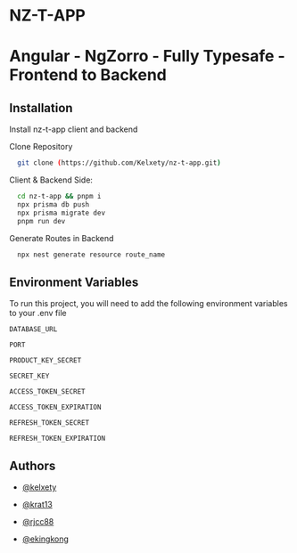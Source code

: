 # NZ-T-APP

# Angular - NgZorro - Fully Typesafe - Frontend to Backend

## Installation

Install nz-t-app client and backend

Clone Repository

```bash
  git clone (https://github.com/Kelxety/nz-t-app.git)
```

Client & Backend Side:

```bash
  cd nz-t-app && pnpm i
  npx prisma db push
  npx prisma migrate dev
  pnpm run dev
```

Generate Routes in Backend

```bash
  npx nest generate resource route_name
```

## Environment Variables

To run this project, you will need to add the following environment variables to your .env file

`DATABASE_URL`

`PORT`

`PRODUCT_KEY_SECRET`

`SECRET_KEY`

`ACCESS_TOKEN_SECRET`

`ACCESS_TOKEN_EXPIRATION`

`REFRESH_TOKEN_SECRET`

`REFRESH_TOKEN_EXPIRATION`

## Authors

- [@kelxety](https://www.github.com/kelxety)

- [@krat13](https://github.com/KRAT13)

- [@rjcc88](https://github.com/rjcc88)

- [@ekingkong](https://github.com/ekingkong)
